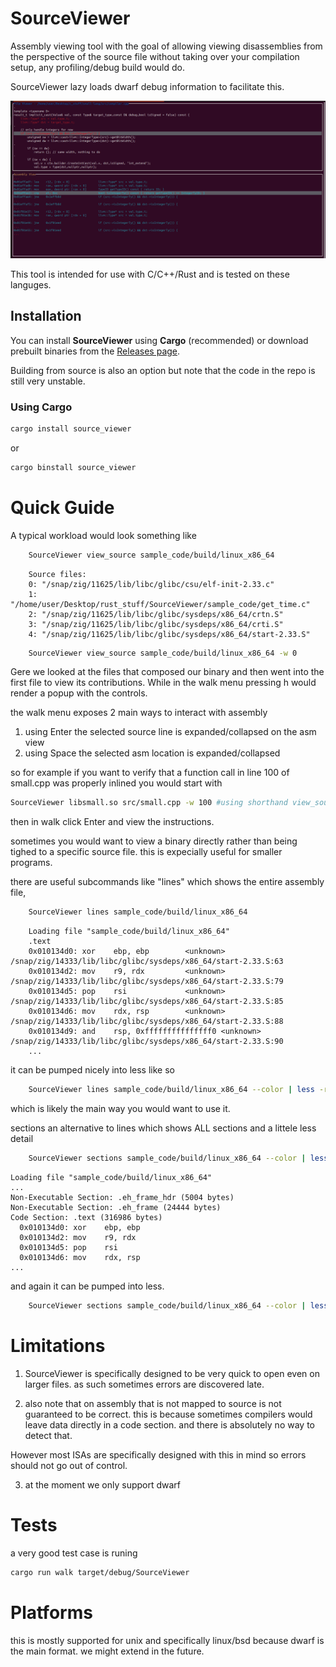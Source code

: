 # SourceViewer
Assembly viewing tool with the goal of allowing viewing disassemblies from the perspective of the source file without taking over your compilation setup, any profiling/debug build would do.

SourceViewer lazy loads dwarf debug information to facilitate this.

![example of walk](https://github.com/nevakrien/SourceViewer/raw/v0.4.0/example_cpp.png)

This tool is intended for use with C/C++/Rust and is tested on these languges.

## Installation

You can install **SourceViewer** using **Cargo** (recommended) or download prebuilt binaries from the [Releases page](https://github.com/nevakrien/SourceViewer/releases).

Building from source is also an option but note that the code in the repo is still very unstable.

### Using Cargo
```bash
cargo install source_viewer
```
or

```bash
cargo binstall source_viewer
```


# Quick Guide
A typical workload would look something like 
```bash
	SourceViewer view_source sample_code/build/linux_x86_64
```
```
	Source files:
	0: "/snap/zig/11625/lib/libc/glibc/csu/elf-init-2.33.c"
	1: "/home/user/Desktop/rust_stuff/SourceViewer/sample_code/get_time.c"
	2: "/snap/zig/11625/lib/libc/glibc/sysdeps/x86_64/crtn.S"
	3: "/snap/zig/11625/lib/libc/glibc/sysdeps/x86_64/crti.S"
	4: "/snap/zig/11625/lib/libc/glibc/sysdeps/x86_64/start-2.33.S"
```
```bash
	SourceViewer view_source sample_code/build/linux_x86_64 -w 0
```
Gere we looked at the files that composed our binary and then went into the first file to view its contributions. While in the walk menu pressing h would render a popup with the controls.

the walk menu exposes 2 main ways to interact with assembly
1. using Enter the selected source line is expanded/collapsed on the asm view
2. using Space the selected asm location is expanded/collapsed

so for example if you want to verify that a function call in line 100 of small.cpp was properly inlined you would start with

```bash
SourceViewer libsmall.so src/small.cpp -w 100 #using shorthand view_source is implied
```

then in walk click Enter and view the instructions.


sometimes you would want to view a binary directly rather than being tighed to a specific source file. this is expecially useful for smaller programs.

there are useful subcommands like "lines" which shows the entire assembly file,
```bash
	SourceViewer lines sample_code/build/linux_x86_64
```
```
	Loading file "sample_code/build/linux_x86_64"
	.text
	0x010134d0: xor    ebp, ebp        <unknown> /snap/zig/14333/lib/libc/glibc/sysdeps/x86_64/start-2.33.S:63
	0x010134d2: mov    r9, rdx         <unknown> /snap/zig/14333/lib/libc/glibc/sysdeps/x86_64/start-2.33.S:79
	0x010134d5: pop    rsi             <unknown> /snap/zig/14333/lib/libc/glibc/sysdeps/x86_64/start-2.33.S:85
	0x010134d6: mov    rdx, rsp        <unknown> /snap/zig/14333/lib/libc/glibc/sysdeps/x86_64/start-2.33.S:88
	0x010134d9: and    rsp, 0xfffffffffffffff0 <unknown> /snap/zig/14333/lib/libc/glibc/sysdeps/x86_64/start-2.33.S:90
	...
```

it can be pumped nicely into less like so
```bash
	SourceViewer lines sample_code/build/linux_x86_64 --color | less -r
```
which is likely the main way you would want to use it.

sections an alternative to lines which shows ALL sections and a littele less detail
```bash
	SourceViewer sections sample_code/build/linux_x86_64 --color | less -r
```
```
Loading file "sample_code/build/linux_x86_64"
...
Non-Executable Section: .eh_frame_hdr (5004 bytes)
Non-Executable Section: .eh_frame (24444 bytes)
Code Section: .text (316986 bytes)
  0x010134d0: xor    ebp, ebp                       
  0x010134d2: mov    r9, rdx                        
  0x010134d5: pop    rsi                            
  0x010134d6: mov    rdx, rsp                       
...
```
and again it can be pumped into less.

```bash
	SourceViewer sections sample_code/build/linux_x86_64 --color | less -r
```

# Limitations
1. SourceViewer is specifically designed to be very quick to open even on larger files.
as such sometimes errors are discovered late.

2. also note that on assembly that is not mapped to source is not guaranteed to be correct.
this is because sometimes compilers would leave data directly in a code section. and there is absolutely no way to detect that.

However most ISAs are specifically designed with this in mind so errors should not go out of control.

3. at the moment we only support dwarf 



# Tests
a very good test case is runing 
```bash
cargo run walk target/debug/SourceViewer
```

# Platforms
this is mostly supported for unix and specifically linux/bsd because dwarf is the main format.
we might extend in the future.

